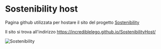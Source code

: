 # Sostenibility host

Pagina github utilizzata per hostare il sito del progetto [Sostenibility](https://github.com/IncredibleLego/Sostenibility)

Il sito si trova all'indirizzo https://incrediblelego.github.io/SostenibilityHost/

![Sostenibility](../docs/img/assets/sostenibility.png)
